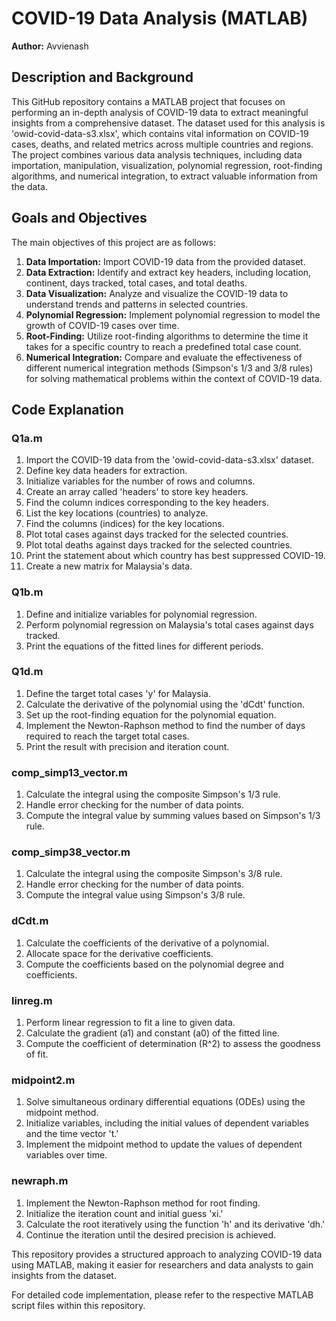 # COVID-19 Data Analysis (MATLAB)

**Author:** Avvienash

## Description and Background

This GitHub repository contains a MATLAB project that focuses on performing an in-depth analysis of COVID-19 data to extract meaningful insights from a comprehensive dataset. The dataset used for this analysis is 'owid-covid-data-s3.xlsx', which contains vital information on COVID-19 cases, deaths, and related metrics across multiple countries and regions. The project combines various data analysis techniques, including data importation, manipulation, visualization, polynomial regression, root-finding algorithms, and numerical integration, to extract valuable information from the data.

## Goals and Objectives

The main objectives of this project are as follows:

1. **Data Importation:** Import COVID-19 data from the provided dataset.
2. **Data Extraction:** Identify and extract key headers, including location, continent, days tracked, total cases, and total deaths.
3. **Data Visualization:** Analyze and visualize the COVID-19 data to understand trends and patterns in selected countries.
4. **Polynomial Regression:** Implement polynomial regression to model the growth of COVID-19 cases over time.
5. **Root-Finding:** Utilize root-finding algorithms to determine the time it takes for a specific country to reach a predefined total case count.
6. **Numerical Integration:** Compare and evaluate the effectiveness of different numerical integration methods (Simpson's 1/3 and 3/8 rules) for solving mathematical problems within the context of COVID-19 data.

## Code Explanation

### Q1a.m

1. Import the COVID-19 data from the 'owid-covid-data-s3.xlsx' dataset.
2. Define key data headers for extraction.
3. Initialize variables for the number of rows and columns.
4. Create an array called 'headers' to store key headers.
5. Find the column indices corresponding to the key headers.
6. List the key locations (countries) to analyze.
7. Find the columns (indices) for the key locations.
8. Plot total cases against days tracked for the selected countries.
9. Plot total deaths against days tracked for the selected countries.
10. Print the statement about which country has best suppressed COVID-19.
11. Create a new matrix for Malaysia's data.

### Q1b.m

1. Define and initialize variables for polynomial regression.
2. Perform polynomial regression on Malaysia's total cases against days tracked.
3. Print the equations of the fitted lines for different periods.

### Q1d.m

1. Define the target total cases 'y' for Malaysia.
2. Calculate the derivative of the polynomial using the 'dCdt' function.
3. Set up the root-finding equation for the polynomial equation.
4. Implement the Newton-Raphson method to find the number of days required to reach the target total cases.
5. Print the result with precision and iteration count.

### comp_simp13_vector.m

1. Calculate the integral using the composite Simpson's 1/3 rule.
2. Handle error checking for the number of data points.
3. Compute the integral value by summing values based on Simpson's 1/3 rule.

### comp_simp38_vector.m

1. Calculate the integral using the composite Simpson's 3/8 rule.
2. Handle error checking for the number of data points.
3. Compute the integral value using Simpson's 3/8 rule.

### dCdt.m

1. Calculate the coefficients of the derivative of a polynomial.
2. Allocate space for the derivative coefficients.
3. Compute the coefficients based on the polynomial degree and coefficients.

### linreg.m

1. Perform linear regression to fit a line to given data.
2. Calculate the gradient (a1) and constant (a0) of the fitted line.
3. Compute the coefficient of determination (R^2) to assess the goodness of fit.

### midpoint2.m

1. Solve simultaneous ordinary differential equations (ODEs) using the midpoint method.
2. Initialize variables, including the initial values of dependent variables and the time vector 't.'
3. Implement the midpoint method to update the values of dependent variables over time.

### newraph.m

1. Implement the Newton-Raphson method for root finding.
2. Initialize the iteration count and initial guess 'xi.'
3. Calculate the root iteratively using the function 'h' and its derivative 'dh.'
4. Continue the iteration until the desired precision is achieved.

This repository provides a structured approach to analyzing COVID-19 data using MATLAB, making it easier for researchers and data analysts to gain insights from the dataset.

For detailed code implementation, please refer to the respective MATLAB script files within this repository.

